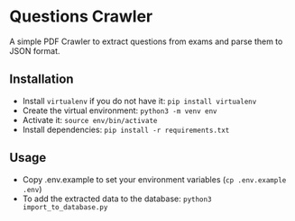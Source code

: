# Questions Crawler

A simple PDF Crawler to extract questions from exams and parse them to JSON format.

## Installation

- Install `virtualenv` if you do not have it: `pip install virtualenv`
- Create the virtual environment: `python3 -m venv env`
- Activate it: `source env/bin/activate`
- Install dependencies: `pip install -r requirements.txt`

## Usage

- Copy .env.example to set your environment variables (`cp .env.example .env`)
- To add the extracted data to the database: `python3 import_to_database.py`

